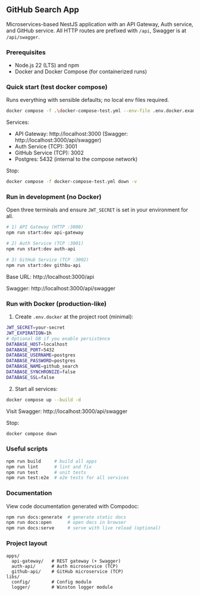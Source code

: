 ## GitHub Search App

Microservices-based NestJS application with an API Gateway, Auth service, and GitHub service. All HTTP routes are prefixed with `/api`, Swagger is at `/api/swagger`.

### Prerequisites

- Node.js 22 (LTS) and npm
- Docker and Docker Compose (for containerized runs)

### Quick start (test docker compose)

Runs everything with sensible defaults; no local env files required.

```bash
docker compose -f .\docker-compose-test.yml --env-file .env.docker.example up --build
```

Services:

- API Gateway: http://localhost:3000 (Swagger: http://localhost:3000/api/swagger)
- Auth Service (TCP): 3001
- GitHub Service (TCP): 3002
- Postgres: 5432 (internal to the compose network)

Stop:

```bash
docker compose -f docker-compose-test.yml down -v
```

### Run in development (no Docker)

Open three terminals and ensure `JWT_SECRET` is set in your environment for all.

```bash
# 1) API Gateway (HTTP :3000)
npm run start:dev api-gateway

# 2) Auth Service (TCP :3001)
npm run start:dev auth-api

# 3) GitHub Service (TCP :3002)
npm run start:dev githbu-api
```

Base URL: http://localhost:3000/api

Swagger: http://localhost:3000/api/swagger

### Run with Docker (production-like)

1. Create `.env.docker` at the project root (minimal):

```bash
JWT_SECRET=your-secret
JWT_EXPIRATION=1h
# Optional DB if you enable persistence
DATABASE_HOST=localhost
DATABASE_PORT=5432
DATABASE_USERNAME=postgres
DATABASE_PASSWORD=postgres
DATABASE_NAME=github_search
DATABASE_SYNCHRONIZE=false
DATABASE_SSL=false
```

2. Start all services:

```bash
docker compose up --build -d
```

Visit Swagger: http://localhost:3000/api/swagger

Stop:

```bash
docker compose down
```

### Useful scripts

```bash
npm run build     # build all apps
npm run lint      # lint and fix
npm run test      # unit tests
npm run test:e2e  # e2e tests for all services
```

### Documentation

View code documentation generated with Compodoc:

```bash
npm run docs:generate  # generate static docs
npm run docs:open      # open docs in browser
npm run docs:serve     # serve with live reload (optional)
```

### Project layout

```
apps/
  api-gateway/   # REST gateway (+ Swagger)
  auth-api/      # Auth microservice (TCP)
  github-api/    # GitHub microservice (TCP)
libs/
  config/        # Config module
  logger/        # Winston logger module
```
